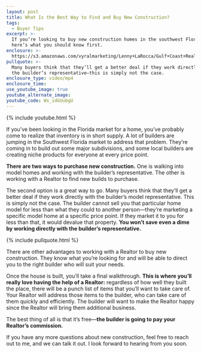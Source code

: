 ```yaml
---
layout: post
title: What Is the Best Way to Find and Buy New Construction?
tags:
  - Buyer Tips
excerpt: >-
  If you’re looking to buy new construction homes in the southwest Florida area,
  here’s what you should know first.
enclosure: >-
  https://s3.amazonaws.com/vyralmarketing/Lenny+LaRocca/Gulf+Coast+Real+Estate+New+Construction+FB.mp4
pullquote: >-
  Many buyers think that they’ll get a better deal if they work directly with
  the builder’s representative—this is simply not the case.
enclosure_type: video/mp4
enclosure_time:
use_youtube_image: true
youtube_alternate_image:
youtube_code: Ws_idGUubgU
---
```


{% include youtube.html %}

If you’ve been looking in the Florida market for a home, you’ve probably come to realize that inventory is in short supply. A lot of builders are jumping in the Southwest Florida market to address that problem. They’re coming in to build out some major subdivisions, and some local builders are creating niche products for everyone at every price point.

**There are two ways to purchase new construction.** One is walking into model homes and working with the builder’s representative. The other is working with a Realtor to find new builds to purchase.

The second option is a great way to go. Many buyers think that they’ll get a better deal if they work directly with the builder’s model representative. This is simply not the case. The builder cannot sell you that particular home model for less than what they could to another person—they’re marketing a specific model home at a specific price point. If they market it to you for less than that, it would devalue that property. **You won’t save even a dime by working directly with the builder’s representative.**

{% include pullquote.html %}

There are other advantages to working with a Realtor to buy new construction. They know what you’re looking for and will be able to direct you to the right builder who will suit your needs.&nbsp;

Once the house is built, you’ll take a final walkthrough. **This is where you’ll really love having the help of a Realtor:** regardless of how well they built the place, there will be a punch list of items that you’ll want to take care of. Your Realtor will address those items to the builder, who can take care of them quickly and efficiently. The builder will want to make the Realtor happy since the Realtor will bring them additional business.

The best thing of all is that it’s free—**the builder is going to pay your Realtor’s commission.**

If you have any more questions about new construction, feel free to reach out to me, and we can talk it out. I look forward to hearing from you soon.